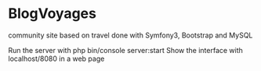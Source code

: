 # BlogVoyages
community site based on travel done with Symfony3, Bootstrap and MySQL

Run the server with php bin/console server:start
Show the interface with localhost/8080 in a web page
